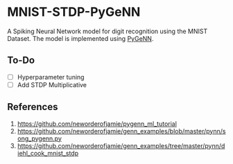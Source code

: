 # MNIST-STDP-PyGeNN

A Spiking Neural Network model for digit recognition using the MNIST Dataset. The model is implemented using [PyGeNN](https://github.com/genn-team/genn/tree/master/pygenn).

## To-Do
- [ ] Hyperparameter tuning
- [ ] Add STDP Multiplicative

## References
1. https://github.com/neworderofjamie/pygenn_ml_tutorial
2. https://github.com/neworderofjamie/genn_examples/blob/master/pynn/song_pygenn.py
3. https://github.com/neworderofjamie/genn_examples/tree/master/pynn/diehl_cook_mnist_stdp
